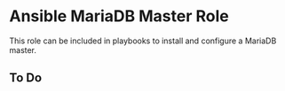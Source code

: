 # Ansible MariaDB Master Role

This role can be included in playbooks to install and configure a MariaDB master.

## To Do
